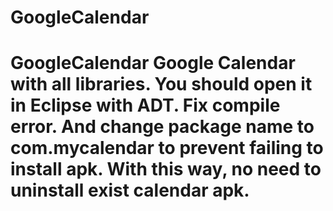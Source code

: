 # GoogleCalendar
# GoogleCalendar Google Calendar with all libraries. You should open it in Eclipse with ADT.  Fix compile error. And change package name to com.mycalendar to prevent failing to install apk. With this way, no need to uninstall exist calendar apk.
